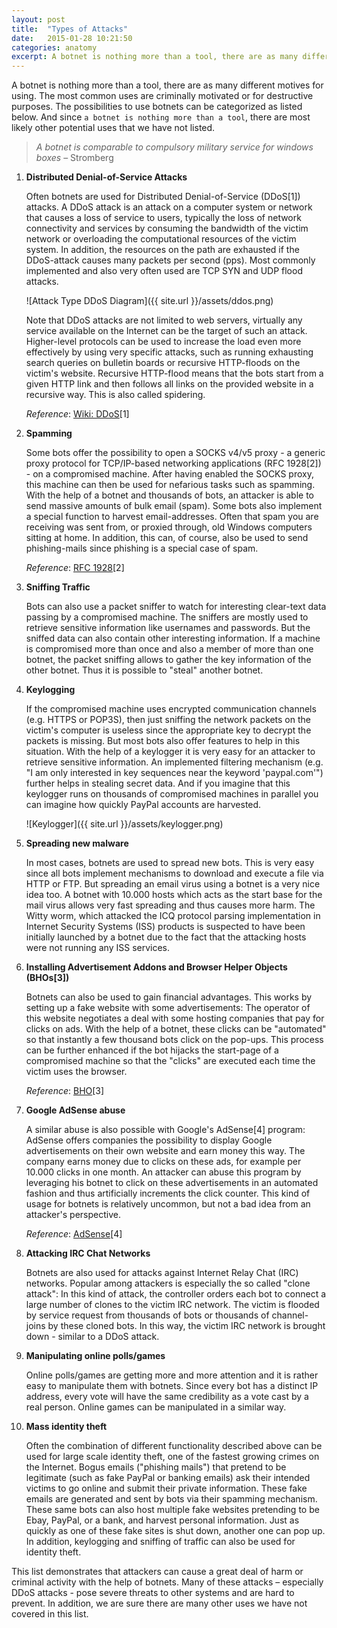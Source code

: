```yaml
---
layout: post
title:  "Types of Attacks"
date:   2015-01-28 10:21:50
categories: anatomy
excerpt: A botnet is nothing more than a tool, there are as many different motives for using.
---
```


A botnet is nothing more than a tool, there are as many different motives for using. The most common uses are criminally motivated or for destructive purposes. The possibilities to use botnets can be categorized as listed below. And since `a botnet is nothing more than a tool`, there are most likely other potential uses that we have not listed.

> *A botnet is comparable to compulsory military service for windows boxes*
> – Stromberg

1.	**Distributed Denial-of-Service Attacks** 

	Often botnets are used for Distributed Denial-of-Service (DDoS[1]) attacks. A DDoS attack is an attack on a computer system or network that causes a loss of service to users, typically the loss of network connectivity and services by consuming the bandwidth of the victim network or overloading the computational resources of the victim system. In addition, the resources on the path are exhausted if the DDoS-attack causes many packets per second (pps). Most commonly implemented and also very often used are TCP SYN and UDP flood attacks. 
	
	![Attack Type DDoS Diagram]({{ site.url }}/assets/ddos.png)
	
	Note that DDoS attacks are not limited to web servers, virtually any service available on the Internet can be the target of such an attack. Higher-level protocols can be used to increase the load even more effectively by using very specific attacks, such as running exhausting search queries on bulletin boards or recursive HTTP-floods on the victim's website. Recursive HTTP-flood means that the bots start from a given HTTP link and then follows all links on the provided website in a recursive way. This is also called spidering.
	
	*Reference*: [Wiki: DDoS](http://en.wikipedia.org/wiki/Ddos)[1]

2.	**Spamming**

	Some bots offer the possibility to open a SOCKS v4/v5 proxy - a generic proxy protocol for TCP/IP-based networking applications (RFC 1928[2]) - on a compromised machine. After having enabled the SOCKS proxy, this machine can then be used for nefarious tasks such as spamming. With the help of a botnet and thousands of bots, an attacker is able to send massive amounts of bulk email (spam). Some bots also implement a special function to harvest email-addresses. Often that spam you are receiving was sent from, or proxied through, old Windows computers sitting at home. In addition, this can, of course, also be used to send phishing-mails since phishing is a special case of spam.
	
	*Reference*: [RFC 1928](http://rfc.net/rfc1928.html)[2]

3.	**Sniffing Traffic**

	Bots can also use a packet sniffer to watch for interesting clear-text data passing by a compromised machine. The sniffers are mostly used to retrieve sensitive information like usernames and passwords. But the sniffed data can also contain other interesting information. If a machine is compromised more than once and also a member of more than one botnet, the packet sniffing allows to gather the key information of the other botnet.
	Thus it is possible to "steal" another botnet.

4.	**Keylogging**

	If the compromised machine uses encrypted communication channels (e.g. HTTPS or POP3S), then just sniffing the network packets on the victim's computer is useless since the appropriate key to decrypt the packets is missing. But most bots also offer features to help in this situation. With the help of a keylogger it is very easy for an attacker to retrieve sensitive information. An implemented filtering mechanism (e.g. "I am only interested in key sequences near the keyword 'paypal.com'") further helps in stealing secret data. And if you imagine that this keylogger runs on thousands of compromised machines in parallel you can imagine how quickly PayPal accounts are harvested.
	
	![Keylogger]({{ site.url }}/assets/keylogger.png)

5.	**Spreading new malware**

	In most cases, botnets are used to spread new bots. This is very easy since all bots implement mechanisms to download and execute a file via HTTP or FTP. But spreading an email virus using a botnet is a very nice idea too. A botnet with 10.000 hosts which acts as the start base for the mail virus allows very fast spreading and thus causes more harm. The Witty worm, which attacked the ICQ protocol parsing implementation in Internet Security Systems (ISS) products is suspected to have been initially launched by a botnet due to the fact that the attacking hosts were not running any ISS services.

6.	**Installing Advertisement Addons and Browser Helper Objects (BHOs[3])**

	Botnets can also be used to gain financial advantages. This works by setting up a fake website with some advertisements: The operator of this website negotiates a deal with some hosting companies that pay for clicks on ads. With the help of a botnet, these clicks can be "automated" so that instantly a few thousand bots click on the pop-ups. This process can be further enhanced if the bot hijacks the start-page of a compromised machine so that the "clicks" are executed each time the victim uses the browser.
	
	*Reference*: [BHO](http://msdn.microsoft.com/library/en-us/dnwebgen/html/bho.asp)[3]
	
7.	**Google AdSense abuse**
	
	A similar abuse is also possible with Google's AdSense[4] program: AdSense offers companies the possibility to display Google advertisements on their own website and earn money this way. The company earns money due to clicks on these ads, for example per 10.000 clicks in one month. An attacker can abuse this program by leveraging his botnet to click on these advertisements in an automated fashion and thus artificially increments the click counter. This kind of usage for botnets is relatively uncommon, but not a bad idea from an attacker's perspective.
	
	*Reference*: [AdSense](https://www.google.com/adsense/)[4]

8.	**Attacking IRC Chat Networks**
	
	Botnets are also used for attacks against Internet Relay Chat (IRC) networks. Popular among attackers is especially the so called "clone attack": In this kind of attack, the controller orders each bot to connect a large number of clones to the victim IRC network. The victim is flooded by service request from thousands of bots or thousands of channel-joins by these cloned bots. In this way, the victim IRC network is brought down - similar to a DDoS attack.

9.	**Manipulating online polls/games**
	
	Online polls/games are getting more and more attention and it is rather easy to manipulate them with botnets. Since every bot has a distinct IP address, every vote will have the same credibility as a vote cast by a real person. Online games can be manipulated in a similar way.

10.	**Mass identity theft**

	Often the combination of different functionality described above can be used for large scale identity theft, one of the fastest growing crimes on the Internet. Bogus emails ("phishing mails") that pretend to be legitimate (such as fake PayPal or banking emails) ask their intended victims to go online and submit their private information. These fake emails are generated and sent by bots via their spamming mechanism. These same bots can also host multiple fake websites pretending to be Ebay, PayPal, or a bank, and harvest personal information. Just as quickly as one of these fake sites is shut down, another one can pop up. In addition, keylogging and sniffing of traffic can also be used for identity theft.

This list demonstrates that attackers can cause a great deal of harm or criminal activity with the help of botnets. Many of these attacks – especially DDoS attacks - pose severe threats to other systems and are hard to prevent. In addition, we are sure there are many other uses we have not covered in this list.


